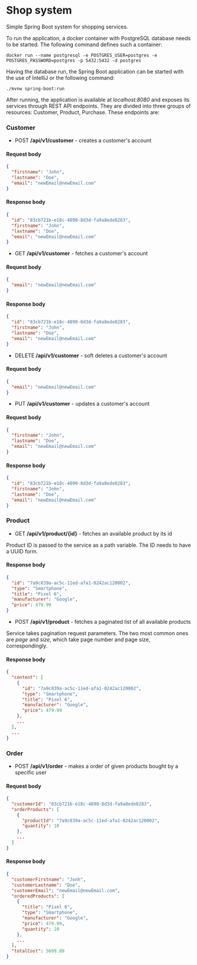 # Shop system

Simple Spring Boot system for shopping services. 

To run the application, a docker container with PostgreSQL database needs to be started. 
The following command defines such a container: 

```
docker run --name postgresql -e POSTGRES_USER=postgres -e POSTGRES_PASSWORD=postgres -p 5432:5432 -d postgres
```

Having the database run, the Spring Boot application can be started with the use of IntelliJ or the following command:

```
./mvnw spring-boot:run
```

After running, the application is available at *localhost:8080* and exposes its services through REST API endpoints. 
They are divided into three groups of resources: Customer, Product, Purchase. These endpoints are: 

### Customer
* POST **/api/v1/customer** - creates a customer's account

#### Request body

```json
{
  "firstname": "John",
  "lastname": "Doe",
  "email": "newEmail@newEmail.com"
}
```

#### Response body

```json
{
  "id": "83cb721b-e18c-4890-8d3d-fa9a8ede8283",
  "firstname": "John",
  "lastname": "Doe",
  "email": "newEmail@newEmail.com"
}
```

* GET **/api/v1/customer** - fetches a customer's account

#### Request body

```json
{
  "email": "newEmail@newEmail.com"
}
```

#### Response body

```json
{
  "id": "83cb721b-e18c-4890-8d3d-fa9a8ede8283",
  "firstname": "John",
  "lastname": "Doe",
  "email": "newEmail@newEmail.com"
}
```

* DELETE **/api/v1/customer** - soft deletes a customer's account

#### Request body

```json
{
  "email": "newEmail@newEmail.com"
}
```

* PUT **/api/v1/customer** - updates a customer's account

#### Request body

```json
{
  "firstname": "John",
  "lastname": "Doe",
  "email": "newEmail@newEmail.com"
}
```

#### Response body

```json
{
  "id": "83cb721b-e18c-4890-8d3d-fa9a8ede8283",
  "firstname": "John",
  "lastname": "Doe",
  "email": "newEmail@newEmail.com"
}
```

### Product
* GET **/api/v1/product/{id}** - fetches an available product by its id

Product ID is passed to the service as a path variable. The ID needs to have a UUID form. 

#### Response body

```json
{
  "id": "7a9c839a-ac5c-11ed-afa1-0242ac120002",
  "type": "Smartphone",
  "title": "Pixel 6",
  "manufacturer": "Google",
  "price": 479.99
}
```

* POST **/api/v1/product** - fetches a paginated list of all available products

Service takes pagination request parameters. The two most common ones are *page* and *size*, 
which take page number and page size, correspondingly. 

#### Response body

```json
{
  "content": [
    {
      "id": "7a9c839a-ac5c-11ed-afa1-0242ac120002",
      "type": "Smartphone",
      "title": "Pixel 6",
      "manufacturer": "Google",
      "price": 479.99
    },
    ...
  ],
  ...
}
```

### Order
* POST **/api/v1/order** - makes a order of given products bought by a specific user

#### Request body

```json
{
  "customerId": "83cb721b-e18c-4890-8d3d-fa9a8ede8283",
  "orderProducts": [
    {
      "productId": "7a9c839a-ac5c-11ed-afa1-0242ac120002",
      "quantity": 10
    },
    ...
  ]
}
```

#### Response body

```json
{
  "customerFirstname": "Jonh",
  "customerLastname": "Doe",
  "customerEmail": "newEmail@newEmail.com",
  "orderedProducts": [
    {
      "title": "Pixel 6",
      "type": "Smartphone",
      "manufacturer": "Google",
      "price": 479.99,
      "quantity": 10
    },
    ...
  ],
  "totalCost": 5609.89
}
```
